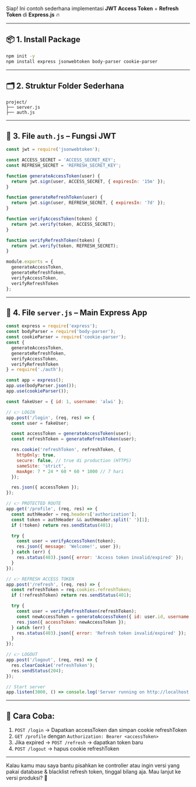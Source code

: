 Siap! Ini contoh sederhana implementasi **JWT Access Token** + **Refresh Token** di **Express.js** 🔥

---

## 📦 1. Install Package

```bash
npm init -y
npm install express jsonwebtoken body-parser cookie-parser
```

---

## 🗂 2. Struktur Folder Sederhana

```
project/
├── server.js
├── auth.js
```

---

## 🔐 3. File `auth.js` – Fungsi JWT

```js
const jwt = require('jsonwebtoken');

const ACCESS_SECRET = 'ACCESS_SECRET_KEY';
const REFRESH_SECRET = 'REFRESH_SECRET_KEY';

function generateAccessToken(user) {
  return jwt.sign(user, ACCESS_SECRET, { expiresIn: '15m' });
}

function generateRefreshToken(user) {
  return jwt.sign(user, REFRESH_SECRET, { expiresIn: '7d' });
}

function verifyAccessToken(token) {
  return jwt.verify(token, ACCESS_SECRET);
}

function verifyRefreshToken(token) {
  return jwt.verify(token, REFRESH_SECRET);
}

module.exports = {
  generateAccessToken,
  generateRefreshToken,
  verifyAccessToken,
  verifyRefreshToken
};
```

---

## 🚀 4. File `server.js` – Main Express App

```js
const express = require('express');
const bodyParser = require('body-parser');
const cookieParser = require('cookie-parser');
const {
  generateAccessToken,
  generateRefreshToken,
  verifyAccessToken,
  verifyRefreshToken
} = require('./auth');

const app = express();
app.use(bodyParser.json());
app.use(cookieParser());

const fakeUser = { id: 1, username: 'alwi' };

// 👉 LOGIN
app.post('/login', (req, res) => {
  const user = fakeUser;

  const accessToken = generateAccessToken(user);
  const refreshToken = generateRefreshToken(user);

  res.cookie('refreshToken', refreshToken, {
    httpOnly: true,
    secure: false, // true di production (HTTPS)
    sameSite: 'strict',
    maxAge: 7 * 24 * 60 * 60 * 1000 // 7 hari
  });

  res.json({ accessToken });
});

// 👉 PROTECTED ROUTE
app.get('/profile', (req, res) => {
  const authHeader = req.headers['authorization'];
  const token = authHeader && authHeader.split(' ')[1];
  if (!token) return res.sendStatus(401);

  try {
    const user = verifyAccessToken(token);
    res.json({ message: 'Welcome!', user });
  } catch (err) {
    res.status(403).json({ error: 'Access token invalid/expired' });
  }
});

// 👉 REFRESH ACCESS TOKEN
app.post('/refresh', (req, res) => {
  const refreshToken = req.cookies.refreshToken;
  if (!refreshToken) return res.sendStatus(401);

  try {
    const user = verifyRefreshToken(refreshToken);
    const newAccessToken = generateAccessToken({ id: user.id, username: user.username });
    res.json({ accessToken: newAccessToken });
  } catch (err) {
    res.status(403).json({ error: 'Refresh token invalid/expired' });
  }
});

// 👉 LOGOUT
app.post('/logout', (req, res) => {
  res.clearCookie('refreshToken');
  res.sendStatus(204);
});

// Start server
app.listen(3000, () => console.log('Server running on http://localhost:3000'));
```

---

## 🧪 Cara Coba:

1. `POST /login` → Dapatkan accessToken dan simpan cookie refreshToken
2. `GET /profile` dengan `Authorization: Bearer <accessToken>`
3. Jika expired → `POST /refresh` → dapatkan token baru
4. `POST /logout` → hapus cookie refreshToken

---

Kalau kamu mau saya bantu pisahkan ke controller atau ingin versi yang pakai database & blacklist refresh token, tinggal bilang aja. Mau lanjut ke versi produksi? 🔐
